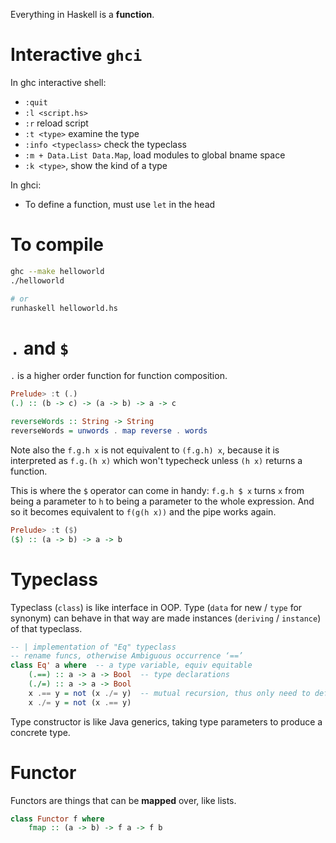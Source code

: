 Everything in Haskell is a **function**.

# Interactive `ghci`

In ghc interactive shell:

* `:quit`
* `:l <script.hs>`
* `:r` reload script
* `:t <type>` examine the type
* `:info <typeclass>` check the typeclass
* `:m + Data.List Data.Map`, load modules to global bname space
* `:k <type>`, show the kind of a type

In ghci:

* To define a function, must use `let` in the head


# To compile
```bash
ghc --make helloworld
./helloworld

# or
runhaskell helloworld.hs
```

# `.` and `$`
`.` is a higher order function for function composition.

```hs
Prelude> :t (.)
(.) :: (b -> c) -> (a -> b) -> a -> c

reverseWords :: String -> String
reverseWords = unwords . map reverse . words
```

Note also the `f.g.h x` is not equivalent to `(f.g.h) x`, because it is interpreted as `f.g.(h x)` which won't typecheck unless `(h x)` returns a function.

This is where the `$` operator can come in handy: `f.g.h $ x` turns `x` from being a parameter to `h` to being a parameter to the whole expression. And so it becomes equivalent to `f(g(h x))` and the pipe works again.

```hs
Prelude> :t ($)
($) :: (a -> b) -> a -> b
```

# Typeclass
Typeclass (`class`) is like interface in OOP. Type (`data` for new / `type` for synonym) can behave in that way are made instances (`deriving` / `instance`) of that typeclass.

```hs
-- | implementation of "Eq" typeclass
-- rename funcs, otherwise Ambiguous occurrence ‘==’
class Eq' a where  -- a type variable, equiv equitable
    (.==) :: a -> a -> Bool  -- type declarations
    (./=) :: a -> a -> Bool
    x .== y = not (x ./= y)  -- mutual recursion, thus only need to define == later in instance
    x ./= y = not (x .== y)
```

Type constructor is like Java generics, taking type parameters to produce a concrete type. 

# Functor
Functors are things that can be **mapped** over, like lists.
```hs
class Functor f where
    fmap :: (a -> b) -> f a -> f b
```

